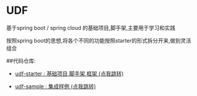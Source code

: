 # UDF

基于spring boot / spring cloud 的基础项目,脚手架,主要用于学习和实践

按照spring boot的思想,将各个不同的功能按照starter的形式拆分开来,做到灵活组合

##代码仓库:

- [udf-starter : 基础项目,脚手架,框架 (点我跳转)](https://gitee.com/wangkang/udf)


- [udf-sample : 集成样例 (点我跳转)](https://gitee.com/wangkang/udf-sample)

